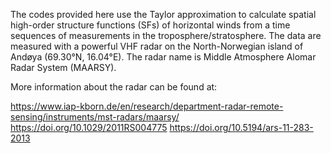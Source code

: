 The codes provided here use the Taylor approximation to calculate spatial high-order structure functions (SFs) of horizontal winds from a time sequences of measurements in the troposphere/stratosphere. The data are measured with a powerful VHF radar on the North-Norwegian island of Andøya (69.30°N, 16.04°E). The radar name is Middle Atmosphere Alomar Radar System (MAARSY).

More information about the radar can be found at: 

https://www.iap-kborn.de/en/research/department-radar-remote-sensing/instruments/mst-radars/maarsy/
https://doi.org/10.1029/2011RS004775
https://doi.org/10.5194/ars-11-283-2013
